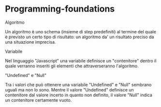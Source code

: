 # Programming-foundations

Algoritmo

Un algoritmo è uno schema (insieme di step predefiniti) al termine del quale è previsto un certo tipo di risultato: un algoritmo da' un risultato preciso da una situazione imprecisa.


Variabile

Nel linguaggio "Javascript" una variabile definisce un "contenitore" dentro il quale verranno inseriti gli elementi che attraverseranno l'algoritmo.


"Undefined" e "Null"

Tra i valori che può ottenere una variabile "Undefined" e "Null" sembrano uguali ma non lo sono. Mentre il valore "Undefined" definisce un contenitore dal valore incerto in quanto non definito, il valore "Null" indica un contenitore certamente vuoto.
